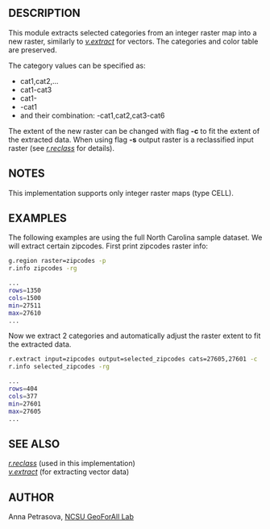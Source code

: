 ## DESCRIPTION

This module extracts selected categories from an integer raster map into
a new raster, similarly to
*[v.extract](https://grass.osgeo.org/grass-stable/manuals/v.extract.html)*
for vectors. The categories and color table are preserved.

The category values can be specified as:

  - cat1,cat2,...
  - cat1-cat3
  - cat1-
  - \-cat1
  - and their combination: -cat1,cat2,cat3-cat6

The extent of the new raster can be changed with flag **-c** to fit the
extent of the extracted data. When using flag **-s** output raster is a
reclassified input raster (see
*[r.reclass](https://grass.osgeo.org/grass-stable/manuals/r.reclass.html)*
for details).

## NOTES

This implementation supports only integer raster maps (type CELL).

## EXAMPLES

The following examples are using the full North Carolina sample dataset.
We will extract certain zipcodes. First print zipcodes raster info:

```sh
g.region raster=zipcodes -p
r.info zipcodes -rg
```

```sh
...
rows=1350
cols=1500
min=27511
max=27610
...
```

Now we extract 2 categories and automatically adjust the raster extent
to fit the extracted data.

```sh
r.extract input=zipcodes output=selected_zipcodes cats=27605,27601 -c
r.info selected_zipcodes -rg
```

```sh
...
rows=404
cols=377
min=27601
max=27605
...
```

## SEE ALSO

*[r.reclass](https://grass.osgeo.org/grass-stable/manuals/r.reclass.html)*
(used in this implementation)  
*[v.extract](https://grass.osgeo.org/grass-stable/manuals/v.extract.html)*
(for extracting vector data)

## AUTHOR

Anna Petrasova, [NCSU GeoForAll
Lab](https://geospatial.ncsu.edu/geoforall/)

